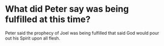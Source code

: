 # What did Peter say was being fulfilled at this time?

Peter said the prophecy of Joel was being fulfilled that said God would pour out his Spirit upon all flesh.
